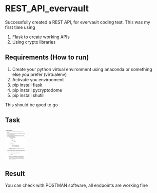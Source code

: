 # REST_API_evervault

Successfully created a REST API, for evervault coding test.
This was my first time using
1. Flask to create working APIs
2. Using crypto libraries

## Requirements (How to run)

1. Create your python virtual environment using anaconda or something else you prefer (virtualenv)
2. Activate you environment
3. pip install flask
4. pip install pycryptodome
5. pip install shutil

This should be good to go

## Task

<img src="task_api.png" height="100">


## Result

You can check with POSTMAN software, all endpoints are working fine
